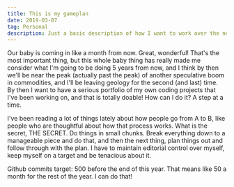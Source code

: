 ```yaml
---
title: This is my gameplan
date: 2019-03-07
tag: Personal
description: Just a basic description of how I want to work over the next few months
---
```


Our baby is coming in like a month from now. Great, wonderful! That's the most important thing, but this whole baby thing has really made me consider what I'm going to be doing 5 years from now, and I think by then we'll be near the peak (actually past the peak) of another speculative boom in commodities, and I'll be leaving geology for the second (and last) time. By then I want to have a serious portfolio of my own coding projects that I've been working on, and that is totally doable! How can I do it? A step at a time. 

I've been reading a lot of things lately about how people go from A to B, like people who are thoughtful about how that process works. What is the secret, THE SECRET. Do things in small chunks. Break everything down to a manageable piece and do that, and then the next thing, plan things out and follow through with the plan. I have to maintain editorial control over myself, keep myself on a target and be tenacious about it.

Github commits target: 500 before the end of this year. That means like 50 a month for the rest of the year. I can do that!